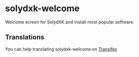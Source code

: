 # solydxk-welcome
Welcome screen for SolydXK and install most popular software.

## Translations
You can help translating solydxk-welcome on [Transifex](https://www.transifex.com/solydxk/solydxk-welcome)
